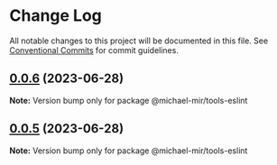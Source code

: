 # Change Log

All notable changes to this project will be documented in this file.
See [Conventional Commits](https://conventionalcommits.org) for commit guidelines.

## [0.0.6](https://github.com/michael-mir/turborepo-example/compare/@michael-mir/tools-eslint@0.0.5...@michael-mir/tools-eslint@0.0.6) (2023-06-28)

**Note:** Version bump only for package @michael-mir/tools-eslint





## [0.0.5](https://github.com/michael-mir/turborepo-example/compare/@michael-mir/tools-eslint@0.0.4...@michael-mir/tools-eslint@0.0.5) (2023-06-28)

**Note:** Version bump only for package @michael-mir/tools-eslint
